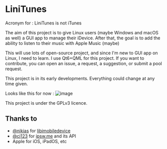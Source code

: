 # LiniTunes
Acronym for : LiniTunes is not iTunes

The aim of this project is to give Linux users (maybe Windows and macOS as well) a GUI app to manage their iDevice.
After that, the goal is to add the ability to listen to their music with Apple Music (maybe)

This will use lots of open-source project, and since I'm new to GUI app on Linux, I need to learn.
I use Qt6+QML for this project.
If you want to contribute, you can open an issue, a request, a suggestion, or submit a pool request.

This project is in its early developments. Everything could change at any time given.

Looks like this for now :
![image](https://github.com/topiga/LiniTunes/assets/38886040/c5f873c8-7876-4a36-8175-77a63421cecf)

This project is under the GPLv3 licence.

## Thanks to 
 - [@nikias](https://github.com/nikias) for [libimobiledevice](https://github.com/libimobiledevice/libimobiledevice)
 - [@cj123](https://github.com/cj123) for [ipsw.me](https://ipsw.me/) and its API
 - Apple for iOS, iPadOS, etc
